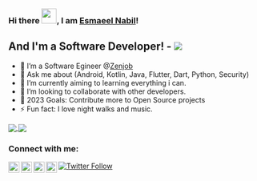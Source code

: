 

### Hi there <img src="https://raw.githubusercontent.com/MartinHeinz/MartinHeinz/master/wave.gif" width="30px">, I am [Esmaeel Nabil](https://www.linkedin.com/in/esmaeel-nabil-1813649b/)!

## And I'm a Software Developer! - [![](https://komarev.com/ghpvc/?username=EsmaeelNabil&label=Views&color=brightgreen&style=plastic)](https://github.com/EsmaeelNabil)

- 🔭  I’m a Software Egineer @[Zenjob](https://github.com/zenjob)
- 💬  Ask me about (Android, Kotlin, Java, Flutter, Dart, Python, Security)
- 🌱  I’m currently aiming to learning everything i can.
- 👯  I’m looking to collaborate with other developers.
- 🥅  2023 Goals: Contribute more to Open Source projects
- ⚡   Fun fact: I love night walks and music.


<a href="https://www.linkedin.com/in/esmaeel-nabil-1813649b/">
  <img align="center" src="https://github-readme-stats-amber-one.vercel.app/api?username=esmaeelnabil&show_icons=true" />
</a>
<a href="https://www.linkedin.com/in/esmaeel-nabil-1813649b/">
  <img align="center" src="https://github-readme-stats-amber-one.vercel.app/api/top-langs/?username=esmaeelnabil&layout=compact" />
</a>



### Connect with me:

[<img align="left" alt="EsmaeelNabil | Facebook" width="22px" src="https://cdn.jsdelivr.net/npm/simple-icons@v3/icons/facebook.svg" />][facebook]
[<img align="left" alt="EsmaeelNabil | Twitter" width="22px" src="https://cdn.jsdelivr.net/npm/simple-icons@v3/icons/twitter.svg" />][twitter]
[<img align="left" alt="EsmaeelNabil | LinkedIn" width="22px" src="https://cdn.jsdelivr.net/npm/simple-icons@v3/icons/linkedin.svg" />][linkedin]
[<img align="left" alt="EsmaeelNabil | Instagram" width="22px" src="https://cdn.jsdelivr.net/npm/simple-icons@v3/icons/instagram.svg" />][instagram]
[![Twitter Follow](https://img.shields.io/twitter/follow/NomadSEG?color=1DA1F2&logo=twitter&style=for-the-badge)](https://twitter.com/intent/follow?original_referer=https%3A%2F%2Fgithub.com%2FEsmaeelNabil&screen_name=NomadSEG)



[linkedin]: https://www.linkedin.com/in/esmaeel-nabil-1813649b/
[twitter]: https://twitter.com/NomadSEG
[facebook]: https://www.facebook.com/esmaeelnapil3
[instagram]: https://www.instagram.com/esmaeelnabil/
